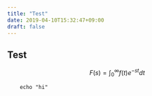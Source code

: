 ```yaml
---
title: "Test"
date: 2019-04-10T15:32:47+09:00
draft: false
---
```


## Test

``` math
F(s)=\int_{0}^{\infty}f(t)e^{-st}dt
```
```
    echo "hi"
```
